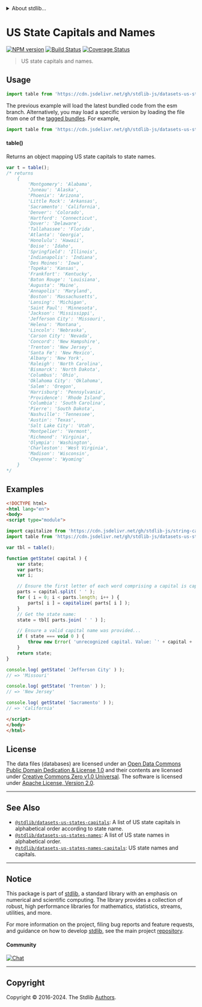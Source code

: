 <!--

@license Apache-2.0

Copyright (c) 2018 The Stdlib Authors.

Licensed under the Apache License, Version 2.0 (the "License");
you may not use this file except in compliance with the License.
You may obtain a copy of the License at

   http://www.apache.org/licenses/LICENSE-2.0

Unless required by applicable law or agreed to in writing, software
distributed under the License is distributed on an "AS IS" BASIS,
WITHOUT WARRANTIES OR CONDITIONS OF ANY KIND, either express or implied.
See the License for the specific language governing permissions and
limitations under the License.

-->


<details>
  <summary>
    About stdlib...
  </summary>
  <p>We believe in a future in which the web is a preferred environment for numerical computation. To help realize this future, we've built stdlib. stdlib is a standard library, with an emphasis on numerical and scientific computation, written in JavaScript (and C) for execution in browsers and in Node.js.</p>
  <p>The library is fully decomposable, being architected in such a way that you can swap out and mix and match APIs and functionality to cater to your exact preferences and use cases.</p>
  <p>When you use stdlib, you can be absolutely certain that you are using the most thorough, rigorous, well-written, studied, documented, tested, measured, and high-quality code out there.</p>
  <p>To join us in bringing numerical computing to the web, get started by checking us out on <a href="https://github.com/stdlib-js/stdlib">GitHub</a>, and please consider <a href="https://opencollective.com/stdlib">financially supporting stdlib</a>. We greatly appreciate your continued support!</p>
</details>

# US State Capitals and Names

[![NPM version][npm-image]][npm-url] [![Build Status][test-image]][test-url] [![Coverage Status][coverage-image]][coverage-url] <!-- [![dependencies][dependencies-image]][dependencies-url] -->

> US state capitals and names.



<section class="usage">

## Usage

```javascript
import table from 'https://cdn.jsdelivr.net/gh/stdlib-js/datasets-us-states-capitals-names@esm/index.mjs';
```
The previous example will load the latest bundled code from the esm branch. Alternatively, you may load a specific version by loading the file from one of the [tagged bundles](https://github.com/stdlib-js/datasets-us-states-capitals-names/tags). For example,

```javascript
import table from 'https://cdn.jsdelivr.net/gh/stdlib-js/datasets-us-states-capitals-names@v0.2.1-esm/index.mjs';
```

#### table()

Returns an object mapping US state capitals to state names.

```javascript
var t = table();
/* returns
    {
        'Montgomery': 'Alabama',
        'Juneau': 'Alaska',
        'Phoenix': 'Arizona',
        'Little Rock': 'Arkansas',
        'Sacramento': 'California',
        'Denver': 'Colorado',
        'Hartford': 'Connecticut',
        'Dover': 'Delaware',
        'Tallahassee': 'Florida',
        'Atlanta': 'Georgia',
        'Honolulu': 'Hawaii',
        'Boise': 'Idaho',
        'Springfield': 'Illinois',
        'Indianapolis': 'Indiana',
        'Des Moines': 'Iowa',
        'Topeka': 'Kansas',
        'Frankfort': 'Kentucky',
        'Baton Rouge': 'Louisiana',
        'Augusta': 'Maine',
        'Annapolis': 'Maryland',
        'Boston': 'Massachusetts',
        'Lansing': 'Michigan',
        'Saint Paul': 'Minnesota',
        'Jackson': 'Mississippi',
        'Jefferson City': 'Missouri',
        'Helena': 'Montana',
        'Lincoln': 'Nebraska',
        'Carson City': 'Nevada',
        'Concord': 'New Hampshire',
        'Trenton': 'New Jersey',
        'Santa Fe': 'New Mexico',
        'Albany': 'New York',
        'Raleigh': 'North Carolina',
        'Bismarck': 'North Dakota',
        'Columbus': 'Ohio',
        'Oklahoma City': 'Oklahoma',
        'Salem': 'Oregon',
        'Harrisburg': 'Pennsylvania',
        'Providence': 'Rhode Island',
        'Columbia': 'South Carolina',
        'Pierre': 'South Dakota',
        'Nashville': 'Tennessee',
        'Austin': 'Texas',
        'Salt Lake City': 'Utah',
        'Montpelier': 'Vermont',
        'Richmond': 'Virginia',
        'Olympia': 'Washington',
        'Charleston': 'West Virginia',
        'Madison': 'Wisconsin',
        'Cheyenne': 'Wyoming'
    }
*/
```

</section>

<!-- /.usage -->

<section class="examples">

## Examples

<!-- eslint no-undef: "error" -->

```html
<!DOCTYPE html>
<html lang="en">
<body>
<script type="module">

import capitalize from 'https://cdn.jsdelivr.net/gh/stdlib-js/string-capitalize@esm/index.mjs';
import table from 'https://cdn.jsdelivr.net/gh/stdlib-js/datasets-us-states-capitals-names@esm/index.mjs';

var tbl = table();

function getState( capital ) {
    var state;
    var parts;
    var i;

    // Ensure the first letter of each word comprising a capital is capitalized...
    parts = capital.split( ' ' );
    for ( i = 0; i < parts.length; i++ ) {
        parts[ i ] = capitalize( parts[ i ] );
    }
    // Get the state name:
    state = tbl[ parts.join( ' ' ) ];

    // Ensure a valid capital name was provided...
    if ( state === void 0 ) {
        throw new Error( 'unrecognized capital. Value: `' + capital + '`.' );
    }
    return state;
}

console.log( getState( 'Jefferson City' ) );
// => 'Missouri'

console.log( getState( 'Trenton' ) );
// => 'New Jersey'

console.log( getState( 'Sacramento' ) );
// => 'California'

</script>
</body>
</html>
```

</section>

<!-- /.examples -->



<!-- <license> -->

## License

The data files (databases) are licensed under an [Open Data Commons Public Domain Dedication & License 1.0][pddl-1.0] and their contents are licensed under [Creative Commons Zero v1.0 Universal][cc0]. The software is licensed under [Apache License, Version 2.0][apache-license].

<!-- </license> -->

<!-- Section for related `stdlib` packages. Do not manually edit this section, as it is automatically populated. -->

<section class="related">

* * *

## See Also

-   <span class="package-name">[`@stdlib/datasets-us-states-capitals`][@stdlib/datasets/us-states-capitals]</span><span class="delimiter">: </span><span class="description">A list of US state capitals in alphabetical order according to state name.</span>
-   <span class="package-name">[`@stdlib/datasets-us-states-names`][@stdlib/datasets/us-states-names]</span><span class="delimiter">: </span><span class="description">A list of US state names in alphabetical order.</span>
-   <span class="package-name">[`@stdlib/datasets-us-states-names-capitals`][@stdlib/datasets/us-states-names-capitals]</span><span class="delimiter">: </span><span class="description">US state names and capitals.</span>

</section>

<!-- /.related -->

<!-- Section for all links. Make sure to keep an empty line after the `section` element and another before the `/section` close. -->


<section class="main-repo" >

* * *

## Notice

This package is part of [stdlib][stdlib], a standard library with an emphasis on numerical and scientific computing. The library provides a collection of robust, high performance libraries for mathematics, statistics, streams, utilities, and more.

For more information on the project, filing bug reports and feature requests, and guidance on how to develop [stdlib][stdlib], see the main project [repository][stdlib].

#### Community

[![Chat][chat-image]][chat-url]

---

## Copyright

Copyright &copy; 2016-2024. The Stdlib [Authors][stdlib-authors].

</section>

<!-- /.stdlib -->

<!-- Section for all links. Make sure to keep an empty line after the `section` element and another before the `/section` close. -->

<section class="links">

[npm-image]: http://img.shields.io/npm/v/@stdlib/datasets-us-states-capitals-names.svg
[npm-url]: https://npmjs.org/package/@stdlib/datasets-us-states-capitals-names

[test-image]: https://github.com/stdlib-js/datasets-us-states-capitals-names/actions/workflows/test.yml/badge.svg?branch=v0.2.1
[test-url]: https://github.com/stdlib-js/datasets-us-states-capitals-names/actions/workflows/test.yml?query=branch:v0.2.1

[coverage-image]: https://img.shields.io/codecov/c/github/stdlib-js/datasets-us-states-capitals-names/main.svg
[coverage-url]: https://codecov.io/github/stdlib-js/datasets-us-states-capitals-names?branch=main

<!--

[dependencies-image]: https://img.shields.io/david/stdlib-js/datasets-us-states-capitals-names.svg
[dependencies-url]: https://david-dm.org/stdlib-js/datasets-us-states-capitals-names/main

-->

[chat-image]: https://img.shields.io/gitter/room/stdlib-js/stdlib.svg
[chat-url]: https://app.gitter.im/#/room/#stdlib-js_stdlib:gitter.im

[stdlib]: https://github.com/stdlib-js/stdlib

[stdlib-authors]: https://github.com/stdlib-js/stdlib/graphs/contributors

[cli-section]: https://github.com/stdlib-js/datasets-us-states-capitals-names#cli
[cli-url]: https://github.com/stdlib-js/datasets-us-states-capitals-names/tree/cli
[@stdlib/datasets-us-states-capitals-names]: https://github.com/stdlib-js/datasets-us-states-capitals-names/tree/main

[umd]: https://github.com/umdjs/umd
[es-module]: https://developer.mozilla.org/en-US/docs/Web/JavaScript/Guide/Modules

[deno-url]: https://github.com/stdlib-js/datasets-us-states-capitals-names/tree/deno
[deno-readme]: https://github.com/stdlib-js/datasets-us-states-capitals-names/blob/deno/README.md
[umd-url]: https://github.com/stdlib-js/datasets-us-states-capitals-names/tree/umd
[umd-readme]: https://github.com/stdlib-js/datasets-us-states-capitals-names/blob/umd/README.md
[esm-url]: https://github.com/stdlib-js/datasets-us-states-capitals-names/tree/esm
[esm-readme]: https://github.com/stdlib-js/datasets-us-states-capitals-names/blob/esm/README.md
[branches-url]: https://github.com/stdlib-js/datasets-us-states-capitals-names/blob/main/branches.md

[pddl-1.0]: http://opendatacommons.org/licenses/pddl/1.0/

[cc0]: https://creativecommons.org/publicdomain/zero/1.0

[apache-license]: https://www.apache.org/licenses/LICENSE-2.0

[csv]: https://tools.ietf.org/html/rfc4180

<!-- <related-links> -->

[@stdlib/datasets/us-states-capitals]: https://github.com/stdlib-js/datasets-us-states-capitals/tree/esm

[@stdlib/datasets/us-states-names]: https://github.com/stdlib-js/datasets-us-states-names/tree/esm

[@stdlib/datasets/us-states-names-capitals]: https://github.com/stdlib-js/datasets-us-states-names-capitals/tree/esm

<!-- </related-links> -->

</section>

<!-- /.links -->
